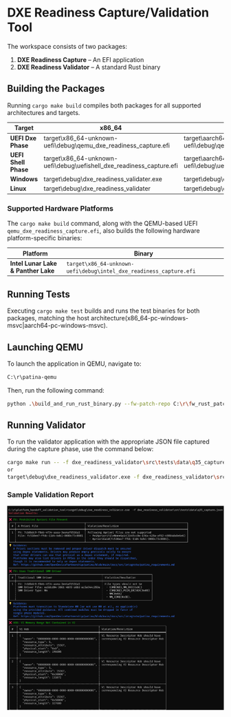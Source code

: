 <!-- markdownlint-disable MD013 : Disable line limit.-->
# **DXE Readiness Capture/Validation Tool**

The workspace consists of two packages:

1. **DXE Readiness Capture** – An EFI application
2. **DXE Readiness Validator** – A standard Rust binary

## **Building the Packages**

Running `cargo make build` compiles both packages for all supported
architectures and targets.

| Target               | x86_64                                                               | AArch64                                                               |
| -------------------- | -------------------------------------------------------------------- | --------------------------------------------------------------------- |
| **UEFI Dxe Phase**   | target\x86_64-unknown-uefi\debug\qemu_dxe_readiness_capture.efi      | target\aarch64-unknown-uefi\debug\qemu_dxe_readiness_capture.efi      |
| **UEFI Shell Phase** | target\x86_64-unknown-uefi\debug\uefishell_dxe_readiness_capture.efi | target\aarch64-unknown-uefi\debug\uefishell_dxe_readiness_capture.efi |
| **Windows**          | target\debug\dxe_readiness_validater.exe                             | target\debug\dxe_readiness_validater.exe                              |
| **Linux**            | target\debug\dxe_readiness_validater                                 | target\debug\dxe_readiness_validater                                  |

### **Supported Hardware Platforms**

The `cargo make build` command, along with the QEMU-based UEFI
`qemu_dxe_readiness_capture.efi`, also builds the following hardware
platform-specific binaries:

| Platform                               | Binary                                                             |
| -------------------------------------- | ------------------------------------------------------------------ |
| **Intel Lunar Lake & Panther Lake**    | `target\x86_64-unknown-uefi\debug\intel_dxe_readiness_capture.efi` |


## **Running Tests**

Executing `cargo make test` builds and runs the test binaries for both packages,
matching the host architecture(x86_64-pc-windows-msvc|aarch64-pc-windows-msvc).

## **Launching QEMU**

To launch the application in QEMU, navigate to:

```sh
C:\r\patina-qemu
```

Then, run the following command:

```sh
python .\build_and_run_rust_binary.py --fw-patch-repo C:\r\fw_rust_patcher --custom-efi C:\r\platform_handoff_validation_tool\target\x86_64-unknown-uefi\debug\qemu_dxe_readiness_capture.efi
```

## **Running Validator**

To run the validator application with the appropriate JSON file captured during
the capture phase, use the command below:

```sh
cargo make run -- -f dxe_readiness_validator\src\tests\data\q35_capture.json
or
target\debug\dxe_readiness_validator.exe -f dxe_readiness_validator\src\tests\data\q35_capture.json
```

### Sample Validation Report

![Validation Report](docs/images/validation_report.png)
